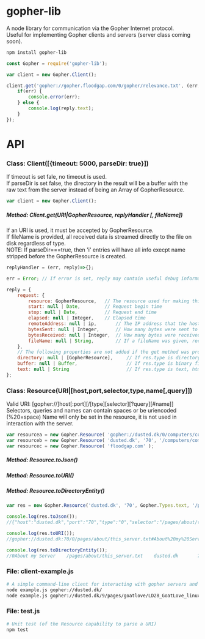 # gopher-lib
A node library for communication via the Gopher Internet protocol.<br>
Useful for implementing Gopher clients and servers (server class coming soon).

```bash
npm install gopher-lib
```

```javascript
const Gopher = require('gopher-lib');

var client = new Gopher.Client();

client.get('gopher://gopher.floodgap.com/0/gopher/relevance.txt', (err, reply)=>{
	if(err) {
    	console.error(err);
    } else {
    	console.log(reply.text);
    }
});
```

# API

### Class: Client([{timeout: 5000, parseDir: true}])
If timeout is set fale, no timeout is used.<br>
If parseDir is set false, the directory in the result will be a buffer with the raw text from the server instead of being an Array of GopherResource.

```javascript
var client = new Gopher.Client();
```
##### Method: Client.get(URI|GopherResource, replyHandler [, fileName])
If an URI is used, it must be accepted by GopherResource.<br>
If fileName is provided, all received data is streamed directly to the file on disk regardless of type.<br>
NOTE: If parseDir===true, then 'i' entries will have all info execpt name stripped before the GopherResource is created.

```javascript
replyHandler = (err, reply)=>{};

err = Error; // If error is set, reply may contain useful debug information (may).

reply = {
	request: {
    	resource: GopherResource,	// The resource used for making this request
        start: null | Date,			// Request begin time
        stop: null | Date,			// Request end time
        elapsed: null | Integer,	// Elapsed time
        remoteAddress: null | ip,		// The IP address that the host name resolved to
        bytesSent: null | Integer,		// How many bytes were sent to the server
        bytesReceived: null | Integer,	// How many bytes were received from the server
        fileName: null | String,		// If a fileName was given, received data was saved to filaName
    },
    // The following properties are not added if the get method was provided with a fileName.
    directory: null | [GopherResource],		// If res.type is directory or search
    buffer: null | Buffer,					// If res.type is binary file
    text: null | String						// If res.type is text, html or encoded file
};
```

### Class: Resource(URI|[host,port,selector,type,name[,query]]) 
Valid URI: [gopher://]host[:port][/[type][selector][?query][#name]]
Selectors, queries and names can contain spaces or be uriencoded (%20=space)
Name will only be set in the resource, it is not used in interaction with the server.

```javascript
var resourcea = new Gopher.Resource( 'gopher://dusted.dk/0/computers/computers.txt#DusteDs%20computers' );
var resourceb = new Gopher.Resource( 'dusted.dk', '70', '/computers/computers.txt', '0', 'DusteDs computers' );
var resourcec = new Gopher.Resource( 'floodgap.com' );
```
##### Method: Resource.toJson()
##### Method: Resource.toURI()
##### Method: Resource.toDirectoryEntity()

```javascript
var res = new Gopher.Resource('dusted.dk', '70', Gopher.Types.text, '/pages/about/this_server.txt', 'About my Server');

console.log(res.toJson());
//{"host":"dusted.dk","port":"70","type":"0","selector":"/pages/about/this_server.txt","query":false,"name":"About my Server"}

console.log(res.toURI());
//gopher://dusted.dk:70/0/pages/about/this_server.txt#About%20my%20Server

console.log(res.toDirectoryEntity());
//0About my Server    /pages/about/this_server.txt    dusted.dk       70
```

### File: client-example.js
```bash
# A simple command-line client for interacting with gopher servers and downloading files.
node example.js gopher://dusted.dk/
node example.js gopher://dusted.dk/9/pages/goatlove/LD28_GoatLove_linux_b0021.tar.bz2 goatlove.tar.bz2
```

### File: test.js
```bash
# Unit test (of the Resource capability to parse a URI)
npm test
```
